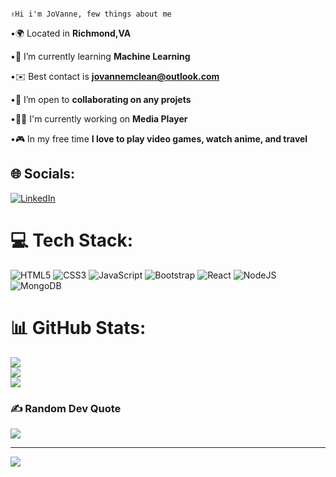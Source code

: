 


                                                                                                  ✌️Hi i'm JoVanne, few things about me    
•🌍 Located in **Richmond,VA**

•🧠 I’m currently learning **Machine Learning**

•✉️ Best contact is **jovannemclean@outlook.com**

•🤝 I’m open to **collaborating on any projets**

•🧑‍💻 I'm currently working on **Media Player**

•🎮 In my free time **I love to play video games, watch anime, and travel**


## 🌐 Socials:
[![LinkedIn](https://img.shields.io/badge/LinkedIn-%230077B5.svg?logo=linkedin&logoColor=white)](https://linkedin.com/in/https://www.linkedin.com/in/jovanne-mclean/) 

# 💻 Tech Stack:
![HTML5](https://img.shields.io/badge/html5-%23E34F26.svg?style=for-the-badge&logo=html5&logoColor=white) ![CSS3](https://img.shields.io/badge/css3-%231572B6.svg?style=for-the-badge&logo=css3&logoColor=white) ![JavaScript](https://img.shields.io/badge/javascript-%23323330.svg?style=for-the-badge&logo=javascript&logoColor=%23F7DF1E) ![Bootstrap](https://img.shields.io/badge/bootstrap-%23563D7C.svg?style=for-the-badge&logo=bootstrap&logoColor=white) ![React](https://img.shields.io/badge/react-%2320232a.svg?style=for-the-badge&logo=react&logoColor=%2361DAFB) ![NodeJS](https://img.shields.io/badge/node.js-6DA55F?style=for-the-badge&logo=node.js&logoColor=white) ![MongoDB](https://img.shields.io/badge/MongoDB-%234ea94b.svg?style=for-the-badge&logo=mongodb&logoColor=white)
# 📊 GitHub Stats:
![](https://github-readme-stats.vercel.app/api?username=jovannemclean&theme=dark&hide_border=false&include_all_commits=true&count_private=true)<br/>
![](https://github-readme-streak-stats.herokuapp.com/?user=jovannemclean&theme=dark&hide_border=false)<br/>
![](https://github-readme-stats.vercel.app/api/top-langs/?username=jovannemclean&theme=dark&hide_border=false&include_all_commits=true&count_private=true&layout=compact)

### ✍️ Random Dev Quote
![](https://quotes-github-readme.vercel.app/api?type=horizontal&theme=dark)

---
[![](https://visitcount.itsvg.in/api?id=jovannemclean&icon=0&color=0)](https://visitcount.itsvg.in)

<!-- Proudly created with GPRM ( https://gprm.itsvg.in ) -->

